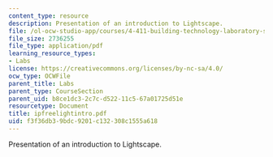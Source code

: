 ```yaml
---
content_type: resource
description: Presentation of an introduction to Lightscape.
file: /ol-ocw-studio-app/courses/4-411-building-technology-laboratory-spring-2004/f3f36db39bdc9201c132308c1555a618_ipfreelightintro.pdf
file_size: 2736255
file_type: application/pdf
learning_resource_types:
- Labs
license: https://creativecommons.org/licenses/by-nc-sa/4.0/
ocw_type: OCWFile
parent_title: Labs
parent_type: CourseSection
parent_uid: b8ce1dc3-2c7c-d522-11c5-67a01725d51e
resourcetype: Document
title: ipfreelightintro.pdf
uid: f3f36db3-9bdc-9201-c132-308c1555a618
---
```

Presentation of an introduction to Lightscape.